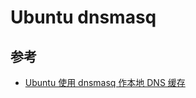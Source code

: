 # Ubuntu dnsmasq


## 参考

* [Ubuntu 使用 dnsmasq 作本地 DNS 缓存](http://mydf.github.io/blog/ubuntu-dnsmasq/)